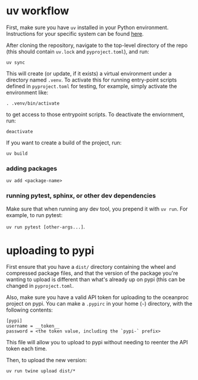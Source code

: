 # uv workflow

First, make sure you have `uv` installed in your Python environment. Instructions for your specific system can be found [here](https://docs.astral.sh/uv/getting-started/installation/).

After cloning the repository, navigate to the top-level directory of the repo (this should contain `uv.lock` and `pyproject.toml`), and run:

```
uv sync
```

This will create (or update, if it exists) a virtual environment under a directory named `.venv`. To activate this for running entry-point scripts defined in `pyproject.toml` for testing, for example, simply activate the environment like:

```
. .venv/bin/activate
```

to get access to those entrypoint scripts. To deactivate the enviornment, run:

```
deactivate
```

If you want to create a build of the project, run:

```
uv build
```

### adding packages

`uv add <package-name>`

### running pytest, sphinx, or other dev dependencies

Make sure that when running any dev tool, you prepend it with `uv run`. For example, to run
pytest: 

`uv run pytest [other-args...]`.

# uploading to pypi

First ensure that you have a `dist/` directory containing the wheel and compressed package files, and that the version of the package you're wanting to upload is different than what's already up on pypi (this can be changed in `pyproject.toml`. 

Also, make sure you have a valid API token for uploading to the oceanproc project on pypi. You can make a `.pypirc` in your home (`~`) directory, with the following contents:

```
[pypi]
username = __token__
password = <the token value, including the `pypi-` prefix>
```

This file will allow you to upload to pypi without needing to reenter the API token each time.

Then, to upload the new version:

`uv run twine upload dist/*`
